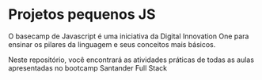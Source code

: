 # Projetos pequenos JS

O basecamp de Javascript é uma iniciativa da Digital Innovation One para ensinar os pilares da linguagem e seus conceitos mais básicos.

Neste repositório, você encontrará as atividades práticas de todas as aulas apresentadas no bootcamp Santander Full Stack